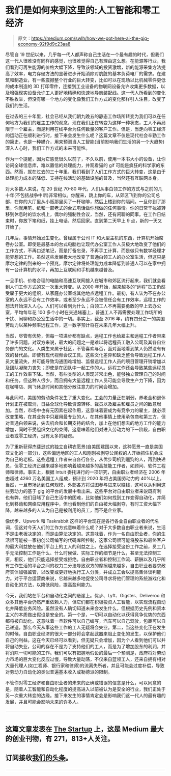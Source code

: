 # 我们是如何来到这里的:人工智能和零工经济

> 原文：<https://medium.com/swlh/how-we-got-here-ai-the-gig-economy-92f9d9c23aa8>

尽管自 19 世纪以来，几乎每一代人都声称自己生活在一个最有趣的时代，但我们这一代人很难没有同样的感觉，也很难觉得自己有理由这么想。在能源等行业，我们看到可再生能源的价格大幅下降，导致该领域的投资激增，新的能源采集方法提高了效率，电力存储方法的显著进步开始消除对肮脏的基本负荷电厂的需求。在建筑和制造业，有一些震撼整个行业的巨大转变，比如可以在现场以比机械零件更低的成本制造的 3D 打印零件，连接到工业设备的物联网设备允许收集更多数据，以及增强现实设备允许工人更好地精确和快速地导航装配线。这一代人所看到的变化不胜枚举，但没有哪一个地方的变化像我们工作方式的变化那样引人注目，改变了我们的生活。

在过去的三十年里，社会已经从我们朝九晚五的静态工作场所转变为我们可以在任何地方为我们的雇主工作的观念，现在我们正在转变为这样一种状态，工人不再局限于一个雇主，而是利用在线平台为任何数量的客户工作。但是，当走向零工经济的运动正在顺利进行时，接下来会发生什么呢？这篇文章不仅是现代社会辛勤工作的简史，也是一种媒介，用来预测当人工智能(当前影响我们生活的另一个大趋势)深入人心时，我们工作方式的未来可能性。

作为一个提醒，因为它感觉很久以前了，不久以前，使用一本书大小的设备，让你访问全球信息库，难以置信的处理能力，并观看猫的 gif 可能是疯狂的科学家的东西。然而，就在过去的三十年里，我们看到了人们工作方式的巨大转变，这是由于处理能力成本的降低、支持在线活动的基础设施的普及，当然还有互联网本身。

对大多数人来说，在 20 世纪 70-80 年代，人们从事白领工作的方式与之前的几十年(不包括战争中断)非常相似。你醒来，跳上你的车，从郊区飞到你的公司总部，在你的大厅里从小贩那里买了一杯咖啡，然后上楼到你的隔间。一旦你到了那里，你就用笔、纸和一部老式的台式电话做你想做的任何事情。你的日常干扰被转移到休息时的饮水机上，偶尔的强制性会议，当然，还有闲聊的同事。在工作日结束时，你放下笔和纸，挂上电话，然后回家。直到第二天早上 9 点，新的一天又开始了。

几年后，事情开始发生变化。曾经属于公司 IT 和大型主机的东西，计算机开始席卷办公室。即使是最基本的台式电脑也让现代办公室工作人员极大地改变了他们的工作方式，不再口述笔记，而是打备忘录，不再手工计算，而是做只有数学经理才能梦想的工作。虽然这些发展极大地改变了普通白领工人的办公室生活，但这只是摩尔定律的到来的一个预兆，摩尔定律将处理能力成本降低到普通人可以在家中拥有一台计算机的水平，再加上互联网和手机越来越普及。

一旦手机、价格合理的电脑和高速互联网接入在城市和郊区流行起来，我们就会看到人们工作方式的又一次重大转变。从 2000 年开始，越来越多的“远程”员工仍然受雇于更大的组织，从家庭办公室或其他地点远程工作。最初，有人认为不在办公室的人永远不会有工作效率，或者至少永远不会被信任会有工作效率，远程工作的想法开始深入人心。人们可以看到为什么；白领工人不再需要勇敢的早上去办公室，平均每年花 100 多个小时在交通堵塞上，普通工人不再需要处理工作场所的干扰、闲聊和办公室生活中的一切。事实上，截至 2016 年，约有四分之一的美国劳动力以某种频率远程工作，这一数字预计将在未来几年大幅上升。

当然，尽管有优势，但每一项进步都有缺点，远程工作也给雇主和远程工作者带来了许多问题。对双方来说，最大的问题之一是难以将远程员工融入公司及其各自业务部门的文化。人类生来属于社区，不管喜欢与否，面对面地看到某人仍然没有有效的替代品，即使有现代视频会议工具。这些文化差异和缺乏整合导致远程工作人员大量流失，并可能导致沟通困难增加、监督远程工作人员的项目管理开销增加以及团队凝聚力丧失；即使是在团队中一起工作的人。远程工作还会导致某些远程员工的工作效率下降。当然，有些类型的人表现非常出色，能够独立管理自己的时间和任务，但这种人很少，而且拥有大量远程工作人员可能会导致生产力下降，因为在咖啡店、网飞休息时间和其他分散注意力的时间会增加。

与此同时，美国的劳动条件发生了重大变化。工会的力量正在削弱，养老金和退休计划正在被取消，日益全球化导致资源转移、裁员以及雇主和雇员之间的敌意增加。当然，市场中也有元因素在起作用，这意味着要成为有竞争力的雇主，就必须改变策略，在其业务中只雇用最专业的人，在其他事情上使用承包商和第三方，但对普通白领来说，失去机会和长期支持的结合，加上在他们想去的地方工作的能力增加，同时不受组织文化的束缚，这意味着他们对进入劳动力的下一阶段，自由职业者或零工经济，没有太多的疑虑。

为了重新获得杰斐逊式的独立自耕农愿景(自美国建国以来，这种愿景一直是美国亚文化的一部分)，这些偏远地区的工人和刚刚被剥夺公民权的人开始抓住机会成为自己的老板。这些远程工作者来自各行各业，从优步司机到遛狗的人，再到快递员，但零工经济正越来越多地影响着越来越多的高技能工作者，如顾问、软件工程师和律师。事实上，根据 Intuit 委托进行的一项研究，自由职业者经济在 2006 年由超过 4260 万名美国工人组成，预计到 2020 年将占美国劳动力的 40%以上。当然，一旦市场达到任何规模，外部各方将试图参与进来以赚钱，这可以从利用这些劳动力的基于 gig 的平台的发展中看出来。这些平台对自由职业者来说既有利也有弊，他们目睹了自己生活中的困难，比如他们如何找到工作变得自动化，并简化到移动和网络应用程序中，但也看到他们的自由被大幅剥夺，有时工资大幅下降，越来越多的人认为自己是被利用的员工，而不是企业家。

像优步、Upwork 和 Taskrabbit 这样的平台现在是各行各业自由职业者的代名词，但这对今天人们的工作方式意味着什么呢？对于大多数自由职业者来说，生活不是由老板决定的，而是由算法决定的。这意味着，作为一名自由职业者，你的生活很可能被一家初创公司编写的代码库所控制，这家公司很可能将股东和最终客户的最大利益放在他们平台上的工人的利益之上。在选择接受这份工作之前，员工几乎无法控制工作是什么、什么时候做、实际工作的细节是什么，甚至无法控制工资，相反，他们只能选择接受或拒绝。自由职业者和控制工作流、薪酬以及几乎所有工作生活的平台之间的权力二分法导致双方的摩擦越来越多，自由职业者要求政府实体加强监管，以改变或更好地执行工人分类，并成立工会以提高集体谈判能力。对于平台运营商来说，它越来越多地促使公司寻求将他们管理的系统游戏化和自动化的方法，以降低风险，提高盈利能力。

今天，我们站在平台和自动化之间的悬崖上。优步、Lyft、Gigster、Deliveroo 和众多其他平台仍然严重依赖人力，但它们都在积极投资人工智能，以实现流程自动化并降低业务风险。虽然没有人确切知道未来会发生什么，但根据历史先例和资本主义的本质做出假设是安全的。第一个是，一切可以自动化以获得竞争优势的东西都将被自动化。这意味着一旦软件可以自己编写，汽车可以自己驾驶，包裹可以自己递送，那么今天从事这些工作的工人无疑将会失业。第二，当这些变化正在发生的时候，自由职业经济的很大一部分将会拿起武器来阻止变化的发生，以保护他们自己的利益。这在今天已经可以看到，但无疑只会增加，因为个人看到他们可以并将自动失业，公司的存在不是为了支持他们的工人，而是为了增加股东的利润，并将消除一切可能的工作。我们可以有把握地假设的最后一个预测是，政府将对劳动力市场的巨大变化反应过慢，导致大量动荡，不仅来自蓝领工人，还来自拥有相对大量代理人(如工程师、银行家和律师)的流离失所者，并且可能会过度补偿，导致对劳动力自动化的类似普遍基本收入或勒德派的限制。

不管你对零工经济和自由职业者的未来的正确或错误的信念是什么，可以同意的是，随着人工智能和自动化程度的提高进入以前被认为是安全的行业，我们正处于另一次重大转变的边缘。接下来发生的事情肯定会是影响我们这一代人的最有趣的发展，并且可能会影响未来的许多人。

![](img/731acf26f5d44fdc58d99a6388fe935d.png)

## 这篇文章发表在 [The Startup](https://medium.com/swlh) 上，这是 Medium 最大的创业刊物，有 271，813+人关注。

## 订阅接收[我们的头条](http://growthsupply.com/the-startup-newsletter/)。

![](img/731acf26f5d44fdc58d99a6388fe935d.png)